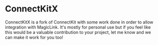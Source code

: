 # ConnectKitX

ConnectKitX is a fork of ConnectKit with some work done in order to allow integration with MagicLink. It's mostly for personal use but if you feel like this would be a valuable contribution to your project, let me know and we can make it work for you too!
